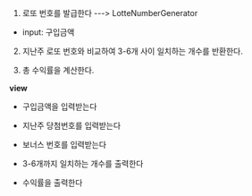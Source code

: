 1. 로또 번호를 발급한다 ---> LotteNumberGenerator 
- input: 구입금액

2. 지난주 로또 번호와 비교하여 3-6개 사이 일치하는 개수를 반환한다.

3. 총 수익률을 계산한다. 



**view**
- 구입금액을 입력받는다
- 지난주 당첨번호를 입력받는다
- 보너스 번호를 입력받는다


- 3-6개까지 일치하는 개수를 출력한다
- 수익률을 출력한다
